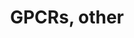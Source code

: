 ---
annotations:
- id: PW:0000125
  parent: signaling pathway
  type: Pathway Ontology
  value: G protein mediated signaling pathway
authors:
- Nsalomonis
- MaintBot
- BruceConklin
- Khanspers
- AlexanderPico
- Egonw
- Zari
- Mkutmon
- Eweitz
description: This pathway was created using the GPCRDB (Horn et al., 1998), http://www.gpcr.org/7tm/
  (originally at http://www.cmbi.kun.nl/7tm/). The groupings are based on the GPCR
  phylogenetic tree available from the GPCRDB and the training sets used by Karchin
  et al. (Bioinformatics, 2002, pg. 147-159). The labels indicate children and grandchildren
  of the various classes of GPCRs as described by these references.  Proteins on this
  pathway have targeted assays available via the [https://assays.cancer.gov/available_assays?wp_id=WP117
  CPTAC Assay Portal]
last-edited: 2021-05-22
ndex: f5f9e10e-8b5f-11eb-9e72-0ac135e8bacf
organisms:
- Homo sapiens
redirect_from:
- /index.php/Pathway:WP117
- /instance/WP117
revision: null
schema-jsonld:
- '@context': https://schema.org/
  '@id': https://wikipathways.github.io/pathways/WP117.html
  '@type': Dataset
  creator:
    '@type': Organization
    name: WikiPathways
  description: This pathway was created using the GPCRDB (Horn et al., 1998), http://www.gpcr.org/7tm/
    (originally at http://www.cmbi.kun.nl/7tm/). The groupings are based on the GPCR
    phylogenetic tree available from the GPCRDB and the training sets used by Karchin
    et al. (Bioinformatics, 2002, pg. 147-159). The labels indicate children and grandchildren
    of the various classes of GPCRs as described by these references.  Proteins on
    this pathway have targeted assays available via the [https://assays.cancer.gov/available_assays?wp_id=WP117
    CPTAC Assay Portal]
  keywords:
  - ADORA2A
  - ADORA3
  - ADRA1D
  - ADRB2
  - ALG6
  - CCKBR
  - CCR2
  - CCR5
  - CELSR1
  - CELSR2
  - CELSR3
  - CHRM2
  - CHRM3
  - CNR1
  - CXCR3
  - DRD3
  - DRD4
  - EBI2
  - EDG1
  - EDNRA
  - EMR2
  - EMR3
  - F2R
  - FSHR
  - FY
  - GHRHR
  - GNRHR
  - GPR
  - GPR116
  - GPR132
  - GPR133
  - GPR135
  - GPR143
  - GPR145
  - GPR17
  - GPR18
  - GPR55
  - GPR56
  - GPR61
  - GPR62
  - GPR73L1
  - GPR77
  - GPR83
  - GPR84
  - GPR88
  - GRCA
  - GRM1
  - GRM8
  - GRPR
  - HRH4
  - HSA1
  - HSA10
  - HSA12
  - HSA3
  - HSA8
  - HTR1F
  - HTR2A
  - HTR7
  - IL8RA
  - IL8RB
  - LGR6
  - LGR7
  - LPHN2
  - LPHN3
  - LTB4R2
  - MASS1
  - NTSR1
  - O60411
  - OR10A1
  - OR10A2
  - OR10A5
  - OR1E1
  - OR1E3P
  - OR1F1
  - OR1G1
  - OR1J5
  - OR1N1
  - OR1R1P
  - OR2A20P
  - OR2A4
  - OR2A5
  - OR2A9P
  - OR2B6
  - OR2F1
  - OR2H1
  - OR2M4
  - OR3A1
  - OR3A3
  - OR3A4
  - OR5-85
  - OR51A1P
  - OR5D3
  - OR5D3P
  - OR5E1P
  - OR7E18P
  - OR7E19P
  - OR7E24
  - OR7E35P
  - OR8G1
  - OR8G2
  - P2RY11
  - P2RY13
  - P47889
  - PTGFR
  - Q9BYT4
  - Q9H2C7
  - Q9UEB1
  - RLN3R1
  - SMO
  - SSTR2
  - TAAR2
  - TAAR3
  - TAAR5
  - UTS2R
  - VN1R1
  license: CC0
  name: GPCRs, other
seo: CreativeWork
title: GPCRs, other
wpid: WP117
---